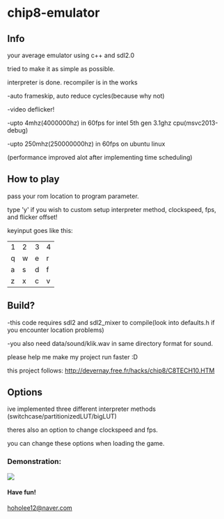 # chip8-emulator

## Info

your average emulator using c++ and sdl2.0

tried to make it as simple as possible.

interpreter is done. recompiler is in the works

-auto frameskip, auto reduce cycles(because why not)

-video deflicker!

-upto 4mhz(4000000hz) in 60fps for intel 5th gen 3.1ghz cpu(msvc2013-debug)

-upto 250mhz(250000000hz) in 60fps on ubuntu linux

(performance improved alot after implementing time scheduling)

## How to play

pass your rom location to program parameter.

type 'y' if you wish to custom setup interpreter method, clockspeed, fps, and flicker offset!

keyinput goes like this:

|||||
|---|---|---|---|
|1|2|3|4|
|q|w|e|r|
|a|s|d|f|
|z|x|c|v|

## Build?

-this code requires sdl2 and sdl2_mixer to compile(look into defaults.h if you encounter location problems)

-you also need data/sound/klik.wav in same directory format for sound.

please help me make my project run faster :D

this project follows:
http://devernay.free.fr/hacks/chip8/C8TECH10.HTM

## Options

ive implemented three different interpreter methods (switchcase/partitionizedLUT/bigLUT)

theres also an option to change clockspeed and fps.

you can change these options when loading the game.

### Demonstration:

[![](http://img.youtube.com/vi/smC-RAgf5yA/0.jpg)](http://www.youtube.com/watch?v=smC-RAgf5yA "https://i9.ytimg.com/vi/5feeAfAG0w8/mqdefault.jpg?time=1586088267181&sqp=CMCQp_QF&rs=AOn4CLCtqFvyLYqW0Ur1FKyLRmdaO-miRQ")

#### Have fun!

hoholee12@naver.com
